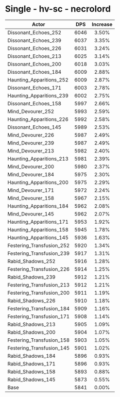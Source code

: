 # Single - hv-sc - necrolord
| Actor | DPS | Increase |
|---|:---:|:---:|
|Dissonant_Echoes_252|6046|3.50%|
|Dissonant_Echoes_239|6037|3.35%|
|Dissonant_Echoes_226|6031|3.24%|
|Dissonant_Echoes_213|6025|3.14%|
|Dissonant_Echoes_200|6018|3.03%|
|Dissonant_Echoes_184|6009|2.88%|
|Haunting_Apparitions_252|6009|2.87%|
|Dissonant_Echoes_171|6003|2.78%|
|Haunting_Apparitions_239|6002|2.75%|
|Dissonant_Echoes_158|5997|2.66%|
|Mind_Devourer_252|5993|2.59%|
|Haunting_Apparitions_226|5992|2.58%|
|Dissonant_Echoes_145|5989|2.53%|
|Mind_Devourer_226|5987|2.49%|
|Mind_Devourer_239|5987|2.49%|
|Mind_Devourer_213|5982|2.40%|
|Haunting_Apparitions_213|5981|2.39%|
|Mind_Devourer_200|5980|2.37%|
|Mind_Devourer_184|5975|2.30%|
|Haunting_Apparitions_200|5975|2.29%|
|Mind_Devourer_171|5972|2.24%|
|Mind_Devourer_158|5967|2.15%|
|Haunting_Apparitions_184|5962|2.08%|
|Mind_Devourer_145|5962|2.07%|
|Haunting_Apparitions_171|5953|1.92%|
|Haunting_Apparitions_158|5945|1.78%|
|Haunting_Apparitions_145|5936|1.63%|
|Festering_Transfusion_252|5920|1.34%|
|Festering_Transfusion_239|5917|1.31%|
|Rabid_Shadows_252|5916|1.28%|
|Festering_Transfusion_226|5914|1.25%|
|Rabid_Shadows_239|5912|1.21%|
|Festering_Transfusion_213|5912|1.21%|
|Festering_Transfusion_200|5911|1.19%|
|Rabid_Shadows_226|5910|1.18%|
|Festering_Transfusion_184|5909|1.16%|
|Festering_Transfusion_171|5908|1.14%|
|Rabid_Shadows_213|5905|1.09%|
|Rabid_Shadows_200|5904|1.07%|
|Festering_Transfusion_158|5903|1.05%|
|Festering_Transfusion_145|5901|1.02%|
|Rabid_Shadows_184|5896|0.93%|
|Rabid_Shadows_171|5896|0.93%|
|Rabid_Shadows_158|5893|0.88%|
|Rabid_Shadows_145|5873|0.55%|
|Base|5841|0.00%|
